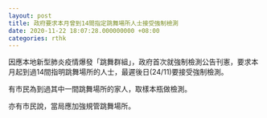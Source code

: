 ```yaml
---
layout: post
title: 政府要求本月曾到14間指定跳舞場所人士接受強制檢測
date: 2020-11-22 18:07:28.000000000 +08:00
categories: rthk
---
```


因應本地新型肺炎疫情爆發「跳舞群組」，政府首次就強制檢測公告刊憲，要求本月起到過14間指明跳舞場所的人士，最遲後日(24/11)要接受強制檢測。

有市民為到過其中一間跳舞場所的家人，取樣本瓶做檢測。

亦有市民說，當局應加強規管跳舞場所。
